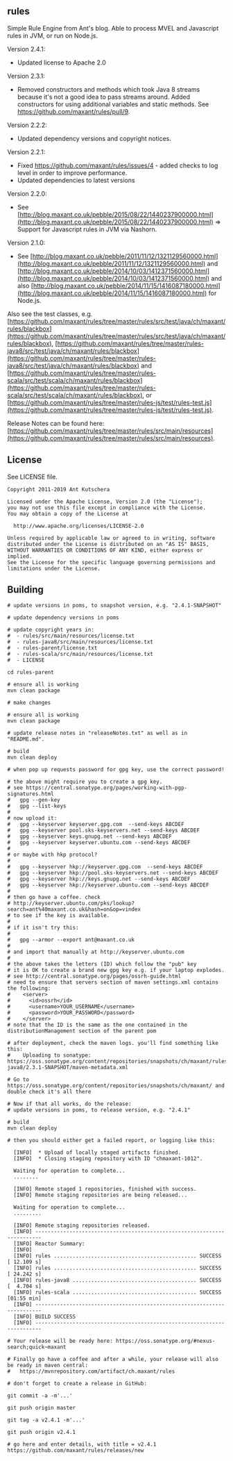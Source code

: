 ## rules

Simple Rule Engine from Ant's blog. Able to process MVEL and Javascript rules in JVM, or run on Node.js.

Version 2.4.1:
- Updated license to Apache 2.0

Version 2.3.1:
- Removed constructors and methods which took Java 8 streams because it's not a good idea to pass streams around. Added constructors for using additional variables and static methods. See https://github.com/maxant/rules/pull/9.

Version 2.2.2:
- Updated dependency versions and copyright notices.

Version 2.2.1:
- Fixed https://github.com/maxant/rules/issues/4 - added checks to log level in order to improve performance.
- Updated dependencies to latest versions

Version 2.2.0:
- See [http://blog.maxant.co.uk/pebble/2015/08/22/1440237900000.html](http://blog.maxant.co.uk/pebble/2015/08/22/1440237900000.html) => Support for Javascript rules in JVM via Nashorn.

Version 2.1.0:
- See [http://blog.maxant.co.uk/pebble/2011/11/12/1321129560000.html](http://blog.maxant.co.uk/pebble/2011/11/12/1321129560000.html) and 
 [http://blog.maxant.co.uk/pebble/2014/10/03/1412371560000.html](http://blog.maxant.co.uk/pebble/2014/10/03/1412371560000.html) and also 
[http://blog.maxant.co.uk/pebble/2014/11/15/1416087180000.html](http://blog.maxant.co.uk/pebble/2014/11/15/1416087180000.html) for Node.js.

Also see the test classes, e.g. [https://github.com/maxant/rules/tree/master/rules/src/test/java/ch/maxant/rules/blackbox](https://github.com/maxant/rules/tree/master/rules/src/test/java/ch/maxant/rules/blackbox), [https://github.com/maxant/rules/tree/master/rules-java8/src/test/java/ch/maxant/rules/blackbox](https://github.com/maxant/rules/tree/master/rules-java8/src/test/java/ch/maxant/rules/blackbox) and [https://github.com/maxant/rules/tree/master/rules-scala/src/test/scala/ch/maxant/rules/blackbox](https://github.com/maxant/rules/tree/master/rules-scala/src/test/scala/ch/maxant/rules/blackbox), or [https://github.com/maxant/rules/tree/master/rules-js/test/rules-test.js](https://github.com/maxant/rules/tree/master/rules-js/test/rules-test.js).

Release Notes can be found here: [https://github.com/maxant/rules/tree/master/rules/src/main/resources](https://github.com/maxant/rules/tree/master/rules/src/main/resources).

## License

See LICENSE file.

    Copyright 2011-2019 Ant Kutschera

    Licensed under the Apache License, Version 2.0 (the "License");
    you may not use this file except in compliance with the License.
    You may obtain a copy of the License at

      http://www.apache.org/licenses/LICENSE-2.0

    Unless required by applicable law or agreed to in writing, software
    distributed under the License is distributed on an "AS IS" BASIS,
    WITHOUT WARRANTIES OR CONDITIONS OF ANY KIND, either express or implied.
    See the License for the specific language governing permissions and
    limitations under the License.

## Building

    # update versions in poms, to snapshot version, e.g. "2.4.1-SNAPSHOT"

    # update dependency versions in poms

    # update copyright years in:
    #  - rules/src/main/resources/license.txt
    #  - rules-java8/src/main/resources/license.txt
    #  - rules-parent/license.txt
    #  - rules-scala/src/main/resources/license.txt
    #  - LICENSE

    cd rules-parent

    # ensure all is working
    mvn clean package

    # make changes

    # ensure all is working
    mvn clean package

    # update release notes in "releaseNotes.txt" as well as in "README.md".

    # build
    mvn clean deploy

    # when pop up requests password for gpg key, use the correct password!

    # the above might require you to create a gpg key.
    # see https://central.sonatype.org/pages/working-with-pgp-signatures.html
    #   gpg --gen-key
    #   gpg --list-keys
    #
    # now upload it:
    #   gpg --keyserver keyserver.gpg.com  --send-keys ABCDEF
    #   gpg --keyserver pool.sks-keyservers.net --send-keys ABCDEF
    #   gpg --keyserver keys.gnupg.net --send-keys ABCDEF
    #   gpg --keyserver keyserver.ubuntu.com --send-keys ABCDEF
    #
    # or maybe with hkp protocol?
    #
    #   gpg --keyserver hkp://keyserver.gpg.com  --send-keys ABCDEF
    #   gpg --keyserver hkp://pool.sks-keyservers.net --send-keys ABCDEF
    #   gpg --keyserver hkp://keys.gnupg.net --send-keys ABCDEF
    #   gpg --keyserver hkp://keyserver.ubuntu.com --send-keys ABCDEF
    #
    # then go have a coffee. check
    # http://keyserver.ubuntu.com/pks/lookup?search=ant%40maxant.co.uk&hash=on&op=vindex
    # to see if the key is available.
    #
    # if it isn't try this:
    #
    #   gpg --armor --export ant@maxant.co.uk
    #
    # and import that manually at http://keyserver.ubuntu.com
    #
    # the above takes the letters (ID) which follow the "pub" key
    # it is OK to create a brand new gpg key e.g. if your laptop explodes.
    # see http://central.sonatype.org/pages/ossrh-guide.html
    # need to ensure that servers section of maven settings.xml contains the following:
    #    <server>
    #      <id>ossrh</id>
    #      <username>YOUR_USERNAME</username>
    #      <password>YOUR_PASSWORD</password>
    #    </server>
    # note that the ID is the same as the one contained in the distributionManagement section of the parent pom

    # after deployment, check the maven logs. you'll find something like this:
    #    Uploading to sonatype: https://oss.sonatype.org/content/repositories/snapshots/ch/maxant/rules-java8/2.3.1-SNAPSHOT/maven-metadata.xml

    # Go to https://oss.sonatype.org/content/repositories/snapshots/ch/maxant/ and double check it's all there

    # Now if that all works, do the release:
    # update versions in poms, to release version, e.g. "2.4.1"

    # build
    mvn clean deploy

    # then you should either get a failed report, or logging like this:

      [INFO]  * Upload of locally staged artifacts finished.
      [INFO]  * Closing staging repository with ID "chmaxant-1012".

      Waiting for operation to complete...
      ........

      [INFO] Remote staged 1 repositories, finished with success.
      [INFO] Remote staging repositories are being released...

      Waiting for operation to complete...
      .........

      [INFO] Remote staging repositories released.
      [INFO] ------------------------------------------------------------------------
      [INFO] Reactor Summary:
      [INFO]
      [INFO] rules .............................................. SUCCESS [ 12.109 s]
      [INFO] rules .............................................. SUCCESS [ 24.242 s]
      [INFO] rules-java8 ........................................ SUCCESS [  4.704 s]
      [INFO] rules-scala ........................................ SUCCESS [01:55 min]
      [INFO] ------------------------------------------------------------------------
      [INFO] BUILD SUCCESS
      [INFO] ------------------------------------------------------------------------

    # Your release will be ready here: https://oss.sonatype.org/#nexus-search;quick~maxant

    # Finally go have a coffee and after a while, your release will also be ready in maven central:
    #   https://mvnrepository.com/artifact/ch.maxant/rules

    # don't forget to create a release in GitHub:

    git commit -a -m'...'

    git push origin master

    git tag -a v2.4.1 -m'...'

    git push origin v2.4.1

    # go here and enter details, with title = v2.4.1
    https://github.com/maxant/rules/releases/new
